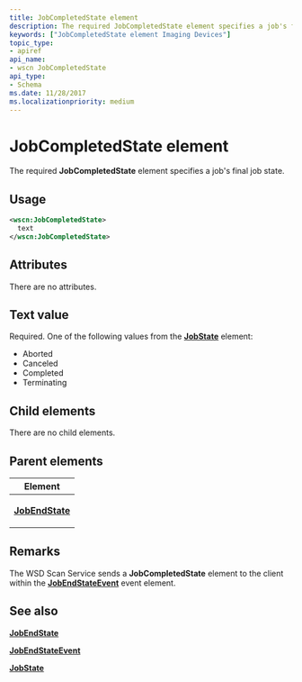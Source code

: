 ```yaml
---
title: JobCompletedState element
description: The required JobCompletedState element specifies a job's final job state.
keywords: ["JobCompletedState element Imaging Devices"]
topic_type:
- apiref
api_name:
- wscn JobCompletedState
api_type:
- Schema
ms.date: 11/28/2017
ms.localizationpriority: medium
---
```


# JobCompletedState element


The required **JobCompletedState** element specifies a job's final job state.

Usage
-----

```xml
<wscn:JobCompletedState>
  text
</wscn:JobCompletedState>
```

Attributes
----------

There are no attributes.

Text value
----------

Required. One of the following values from the [**JobState**](jobstate.md) element:

-   Aborted
-   Canceled
-   Completed
-   Terminating

## Child elements


There are no child elements.

## Parent elements


<table>
<colgroup>
<col width="100%" />
</colgroup>
<thead>
<tr class="header">
<th>Element</th>
</tr>
</thead>
<tbody>
<tr class="odd">
<td><p><a href="jobendstate.md" data-raw-source="[&lt;strong&gt;JobEndState&lt;/strong&gt;](jobendstate.md)"><strong>JobEndState</strong></a></p></td>
</tr>
</tbody>
</table>

Remarks
-------

The WSD Scan Service sends a **JobCompletedState** element to the client within the [**JobEndStateEvent**](jobendstateevent.md) event element.

## See also


[**JobEndState**](jobendstate.md)

[**JobEndStateEvent**](jobendstateevent.md)

[**JobState**](jobstate.md)

 

 






